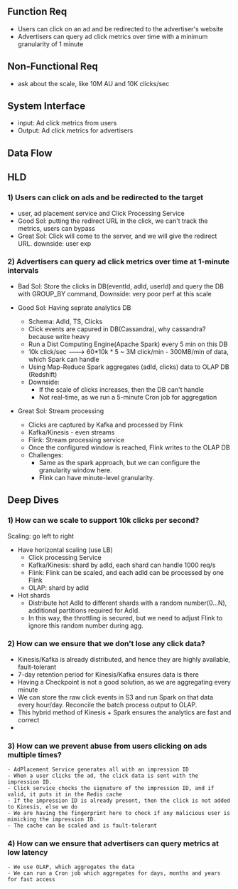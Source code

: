 ## Function Req
  - Users can click on an ad and be redirected to the advertiser's website
  - Advertisers can query ad click metrics over time with a minimum granularity of 1 minute

## Non-Functional Req
  - ask about the scale, like 10M AU and 10K clicks/sec

## System Interface
 - input: Ad click metrics from users
 - Output: Ad click metrics for advertisers

## Data Flow

## HLD

### 1) Users can click on ads and be redirected to the target
  - user, ad placement service and Click Processing Service
  - Good Sol: putting the redirect URL in the click, we can't track the metrics, users can bypass
  - Great Sol: Click will come to the server, and we will give the redirect URL. downside: user exp

### 2) Advertisers can query ad click metrics over time at 1-minute intervals
  - Bad Sol: Store the clicks in DB(eventId, adId, userId) and query the DB with GROUP_BY command, Downside: very poor perf at this scale
  - Good Sol: Having seprate analytics DB
    - Schema: AdId, TS, Clicks
    - Click events are capured in DB(Cassandra), why cassandra? because write heavy
    - Run a Dist Computing Engine(Apache Spark) every 5 min on this DB
    - 10k click/sec ---> 60*10k * 5 ~ 3M click/min - 300MB/min of data, which Spark can handle
    - Using Map-Reduce Spark aggregates (adId, clicks) data to OLAP DB (Redshift)
    - Downside:
      - If the scale of clicks increases, then the DB can't handle
      - Not real-time, as we run a 5-minute Cron job for aggregation
  
 - Great Sol: Stream processing
   - Clicks are captured by Kafka and processed by Flink
   - Kafka/Kinesis - even streams
   - Flink: Stream processing service
   - Once the configured window is reached, Flink writes to the OLAP DB
   - Challenges:
     - Same as the spark approach, but we can configure the granularity window here.
     - Flink can have minute-level granularity.

## Deep Dives

### 1) How can we scale to support 10k clicks per second?
  Scaling: go left to right
  - Have horizontal scaling (use LB)
    - Click processing Service
    - Kafka/Kinesis: shard by adId, each shard can handle 1000 req/s
    - Flink: Flink can be scaled, and each adId can be processed by one Flink
    - OLAP: shard by adId
  - Hot shards
    - Distribute hot AdId to different shards with a random number(0...N), additional partitions required for AdId.
    - In this way, the throttling is secured, but we need to adjust Flink to ignore this random number during agg.
  
### 2) How can we ensure that we don't lose any click data?
  - Kinesis/Kafka is already distributed, and hence they are highly available, fault-tolerant
  - 7-day retention period for Kinesis/Kafka ensures data is there
  - Having a Checkpoint is not a good solution, as we are aggregating every minute
  - We can store the raw click events in S3 and run Spark on that data every hour/day. Reconcile the batch process output to OLAP.
  - This hybrid method of Kinesis + Spark ensures the analytics are fast and correct
  - 
### 3) How can we prevent abuse from users clicking on ads multiple times?
    - AdPlacement Service generates all with an impression ID
    - When a user clicks the ad, the click data is sent with the impression ID.
    - Click service checks the signature of the impression ID, and if valid, it puts it in the Redis cache
    - If the impression ID is already present, then the click is not added to Kinesis, else we do
    - We are having the fingerprint here to check if any malicious user is mimicking the impression ID.
    - The cache can be scaled and is fault-tolerant

### 4) How can we ensure that advertisers can query metrics at low latency
    - We use OLAP, which aggregates the data
    - We can run a Cron job which aggregates for days, months and years for fast access
